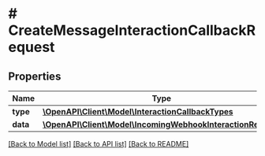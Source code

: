 # # CreateMessageInteractionCallbackRequest

## Properties

Name | Type | Description | Notes
------------ | ------------- | ------------- | -------------
**type** | [**\OpenAPI\Client\Model\InteractionCallbackTypes**](InteractionCallbackTypes.md) |  |
**data** | [**\OpenAPI\Client\Model\IncomingWebhookInteractionRequest**](IncomingWebhookInteractionRequest.md) |  | [optional]

[[Back to Model list]](../../README.md#models) [[Back to API list]](../../README.md#endpoints) [[Back to README]](../../README.md)
